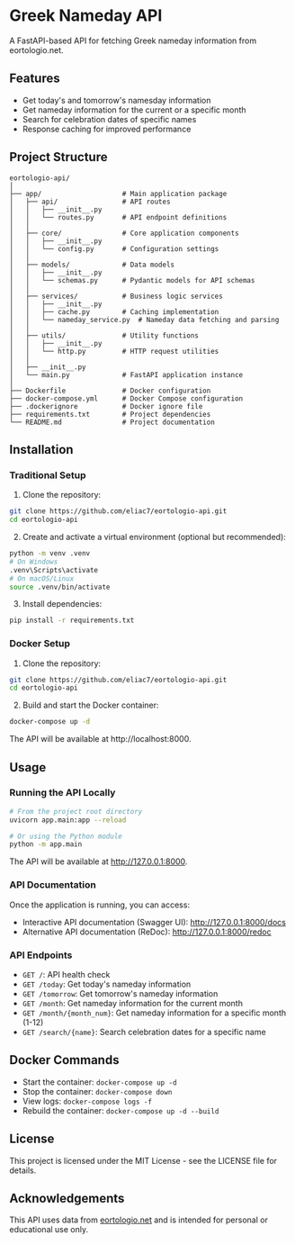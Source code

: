 # Greek Nameday API

A FastAPI-based API for fetching Greek nameday information from eortologio.net.

## Features

- Get today's and tomorrow's namesday information
- Get nameday information for the current or a specific month
- Search for celebration dates of specific names
- Response caching for improved performance

## Project Structure

```
eortologio-api/
│
├── app/                    # Main application package
│   ├── api/                # API routes
│   │   ├── __init__.py
│   │   └── routes.py       # API endpoint definitions
│   │
│   ├── core/               # Core application components
│   │   ├── __init__.py
│   │   └── config.py       # Configuration settings
│   │
│   ├── models/             # Data models
│   │   ├── __init__.py
│   │   └── schemas.py      # Pydantic models for API schemas
│   │
│   ├── services/           # Business logic services
│   │   ├── __init__.py
│   │   ├── cache.py        # Caching implementation
│   │   └── nameday_service.py  # Nameday data fetching and parsing
│   │
│   ├── utils/              # Utility functions
│   │   ├── __init__.py
│   │   └── http.py         # HTTP request utilities
│   │
│   ├── __init__.py
│   └── main.py             # FastAPI application instance
│
├── Dockerfile              # Docker configuration
├── docker-compose.yml      # Docker Compose configuration
├── .dockerignore           # Docker ignore file
├── requirements.txt        # Project dependencies
└── README.md               # Project documentation
```

## Installation

### Traditional Setup

1. Clone the repository:

```bash
git clone https://github.com/eliac7/eortologio-api.git
cd eortologio-api
```

2. Create and activate a virtual environment (optional but recommended):

```bash
python -m venv .venv
# On Windows
.venv\Scripts\activate
# On macOS/Linux
source .venv/bin/activate
```

3. Install dependencies:

```bash
pip install -r requirements.txt
```

### Docker Setup

1. Clone the repository:

```bash
git clone https://github.com/eliac7/eortologio-api.git
cd eortologio-api
```

2. Build and start the Docker container:

```bash
docker-compose up -d
```

The API will be available at http://localhost:8000.

## Usage

### Running the API Locally

```bash
# From the project root directory
uvicorn app.main:app --reload

# Or using the Python module
python -m app.main
```

The API will be available at http://127.0.0.1:8000.

### API Documentation

Once the application is running, you can access:

- Interactive API documentation (Swagger UI): http://127.0.0.1:8000/docs
- Alternative API documentation (ReDoc): http://127.0.0.1:8000/redoc

### API Endpoints

- `GET /`: API health check
- `GET /today`: Get today's nameday information
- `GET /tomorrow`: Get tomorrow's nameday information
- `GET /month`: Get nameday information for the current month
- `GET /month/{month_num}`: Get nameday information for a specific month (1-12)
- `GET /search/{name}`: Search celebration dates for a specific name

## Docker Commands

- Start the container: `docker-compose up -d`
- Stop the container: `docker-compose down`
- View logs: `docker-compose logs -f`
- Rebuild the container: `docker-compose up -d --build`

## License

This project is licensed under the MIT License - see the LICENSE file for details.

## Acknowledgements

This API uses data from [eortologio.net](https://www.eortologio.net/) and is intended for personal or educational use only.
